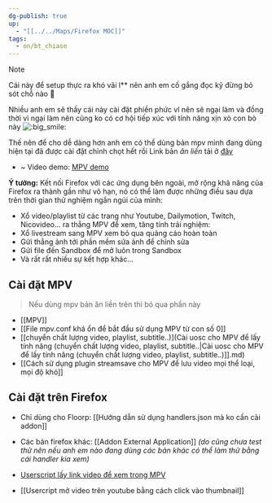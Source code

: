 ```yaml
---
dg-publish: true
up:
  - "[[../../Maps/Firefox MOC]]"
tags:
  - on/bt_chiase
---
```

>[!Note]
> Cái này để setup thực ra khó vãi l** nên anh em cố gắng đọc kỹ đừng bỏ sót chỗ nào 🙂
> 
> Nhiều anh em sẽ thấy cái này cài đặt phiền phức vl nên sẽ ngại làm và đồng thời vì ngại làm nên cũng ko có cơ hội tiếp xúc với tính năng xịn xò con bò này ![:big_smile:](https://statics.voz.tech/styles/next/xenforo/smilies/popopo/big_smile.png?v=01 "big_smile    :big_smile:")
> 
> Thế nên để cho dễ dàng hơn anh em có thể dùng bản mpv mình đang dùng hiện tại đã được cài đặt chỉnh chọt hết rồi
> Link bản *ăn liền* tải ở [đây](https://drive.google.com/file/d/1f-mihrcHTZGrnDoNmMXFulrqHV7HWoPl/view?usp=sharing)

- ~ Video demo: [MPV demo](https://streamable.com/akf27z)

**Ý tưởng:** Kết nối Firefox với các ứng dụng bên ngoài, mở rộng khả năng của Firefox ra thành gần như vô hạn, nó có thể làm được những điều sau dựa trên thời gian thử nghiệm ngắn ngủi của mình:  

- Xổ video/playlist từ các trang như Youtube, Dailymotion, Twitch, Nicovideo... ra thẳng MPV để xem, tăng tính trải nghiệm: 
- Xổ livestream sang MPV xem bỏ qua quảng cáo hoàn toàn
- Gửi thẳng ảnh tới phần mềm sửa ảnh để chỉnh sửa
- Gửi file đến Sandbox để mở luôn trong Sandbox
- Và rất rất nhiều sự kết hợp khác...

## Cài đặt MPV

> Nếu dùng mpv bản ăn liền trên thì bỏ qua phần này
- [[MPV]]  
- [[File mpv.conf khá ổn để bắt đầu sử dụng MPV từ con số 0]]
- [[chuyển chất lượng video, playlist, subtitle..)](Cài uosc cho MPV để lấy tính năng (chuyển chất lượng video, playlist, subtitle..|Cài uosc cho MPV để lấy tính năng (chuyển chất lượng video, playlist, subtitle..)]].md)
- [[Cách sử dụng plugin streamsave cho MPV để lưu video mọi thể loại, mọi độ khó]]

## Cài đặt trên Firefox
- Chỉ dùng cho Floorp: [[Hướng dẫn sử dụng handlers.json mà ko cần cài addon]]
- Các bản firefox khác: [[Addon External Application]] *(do cũng chưa test thử nên nếu anh em nào đang dùng các bản khác có thể làm thử bằng cái handler kia xem)*

- [Userscript lấy link video để xem trong MPV](https://github.com/FirefoxUniverse/FirefoxTweaksVN/blob/main/userscript/m3u8.user.js)
- [[Usercript mở video trên youtube bằng cách click vào thumbnail]]





